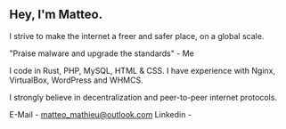 ## Hey, I'm Matteo.
I strive to make the internet a freer and safer place, on a global scale.

"Praise malware and upgrade the standards" - Me

I code in Rust, PHP, MySQL, HTML & CSS. I have experience with Nginx, VirtualBox, WordPress and WHMCS.

I strongly believe in decentralization and peer-to-peer internet protocols.

E-Mail - matteo_mathieu@outlook.com
Linkedin - 
